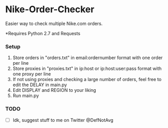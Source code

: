 # Nike-Order-Checker

Easier way to check multiple Nike.com orders.

*Requires Python 2.7 and Requests

### Setup

1. Store orders in "orders.txt" in email:ordernumber format with one order per line
2. Store proxies in "proxies.txt" in ip:host or ip:host:user:pass format with one proxy per line
3. If not using proxies and checking a large number of orders, feel free to edit the DELAY in main.py
4. Edit DISPLAY and REGION to your liking
5. Run main.py

### TODO

- [ ] Idk, suggest stuff to me on Twitter @DefNotAvg